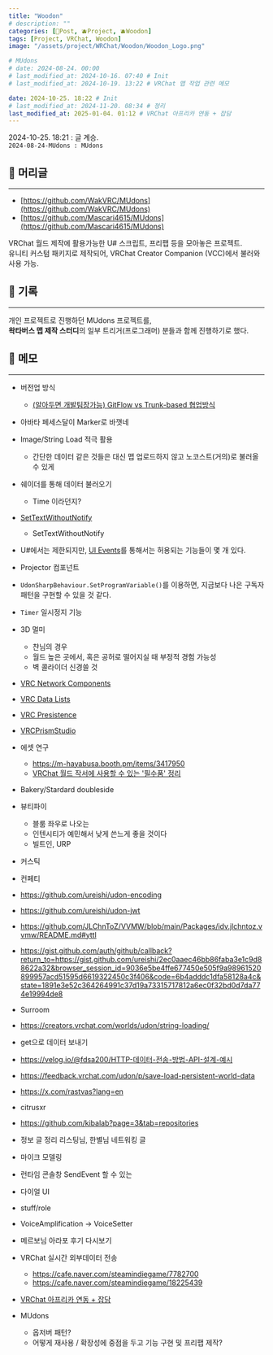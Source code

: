 ```yaml
---
title: "Woodon"
# description: ""
categories: [📀Post, 🫐Project, 🫐Woodon]
tags: [Project, VRChat, Woodon]
image: "/assets/project/WRChat/Woodon/Woodon_Logo.png"

# MUdons
# date: 2024-08-24. 00:00
# last_modified_at: 2024-10-16. 07:40 # Init
# last_modified_at: 2024-10-19. 13:22 # VRChat 맵 작업 관련 메모

date: 2024-10-25. 18:22 # Init
# last_modified_at: 2024-11-20. 08:34 # 정리
last_modified_at: 2025-01-04. 01:12 # VRChat 아프리카 연동 + 잡담
---
```


2024-10-25. 18:21 : 글 계승.  
`2024-08-24-MUdons : MUdons`  

## 📀 머리글

---

- [https://github.com/WakVRC/MUdons](https://github.com/WakVRC/MUdons)
- [https://github.com/Mascari4615/MUdons](https://github.com/Mascari4615/MUdons)

VRChat 월드 제작에 활용가능한 U# 스크립트, 프리팹 등을 모아놓은 프로젝트.  
유니티 커스텀 패키지로 제작되어, VRChat Creator Companion (VCC)에서 불러와 사용 가능.  

## 📀 기록

---

개인 프로젝트로 진행하던 MUdons 프로젝트를,  
**왁타버스 맵 제작 스터디**의 일부 트리거(프로그래머) 분들과 함께 진행하기로 했다.  

## 📀 메모

---

- 버전업 방식
  - [(알아두면 개발팀장가능) GitFlow vs Trunk-based 협업방식](https://youtu.be/EV3FZ3cWBp8?si=bz6b9Rvn_ePatuhT)

- 아바타 페세스달이 Marker로 바꼇네
- Image/String Load 적극 활용
  - 간단한 데이터 같은 것들은 대신 맵 업로드하지 않고 노코스트(거의)로 불러올 수 있게
- 쉐이더를 통해 데이터 불러오기
  - Time 이라던지?

- [SetTextWithoutNotify](https://creators.vrchat.com/worlds/components/textmeshpro/tmp_inputfield/)
  - SetTextWithoutNotify
- U#에서는 제한되지만, [UI Events](https://creators.vrchat.com/worlds/udon/ui-events/)를 통해서는 허용되는 기능들이 몇 개 있다.
- Projector 컴포넌트
- `UdonSharpBehaviour.SetProgramVariable()`를 이용하면, 지금보다 나은 구독자 패턴을 구현할 수 있을 것 같다.

- `Timer` 일시정지 기능

- 3D 멀미
  - 챤님의 경우
  - 월드 높은 곳에서, 혹은 공허로 떨어지실 때 부정적 경험 가능성
  - 벽 콜라이더 신경쓸 것

- [VRC Network Components](https://creators.vrchat.com/worlds/udon/networking/network-components/)
- [VRC Data Lists](https://creators.vrchat.com/worlds/udon/data-containers/data-lists/)
- [VRC Presistence](https://vrc-beta-docs.netlify.app/worlds/udon/persistence/)
- [VRCPrismStudio](https://x.com/tw_harunadev/status/1831541561483788592)

- 에셋 연구
  - <https://m-hayabusa.booth.pm/items/3417950>
  - [VRChat 월드 작서에 사용할 수 있는 '필수품' 정리](https://vr-items.me/ko/content/base)

- Bakery/Stardard doubleside

- 뷰티파이
  - 블룸 좌우로 나오는
  - 인텐시티가 예민해서 낮게 쓴느게 좋을 것이다
  - 빌트인, URP
- 커스틱
- 컨페티

- <https://github.com/ureishi/udon-encoding>
- <https://github.com/ureishi/udon-jwt>
- <https://github.com/JLChnToZ/VVMW/blob/main/Packages/idv.jlchntoz.vvmw/README.md#yttl>
- <https://gist.github.com/auth/github/callback?return_to=https://gist.github.com/ureishi/2ec0aaec46bb86faba3e1c9d88622a32&browser_session_id=9036e5be4ffe677450e505f9a98961520899957acd51595d6619322450c3f406&code=6b4adddc1dfa58128a4c&state=1891e3e52c364264991c37d19a73315717812a6ec0f32bd0d7da774e19994de8>
- Surroom
- <https://creators.vrchat.com/worlds/udon/string-loading/>
- get으로 데이터 보내기
- <https://velog.io/@fdsa200/HTTP-데이터-전송-방법-API-설계-예시>
- <https://feedback.vrchat.com/udon/p/save-load-persistent-world-data>
- <https://x.com/rastvas?lang=en>
- citrusxr
- <https://github.com/kibalab?page=3&tab=repositories>
- 정보 글 정리 리스팅님, 한별님 네트워킹 글

- 마이크 모델링
- 런타임 콘솔창 SendEvent 할 수 있는
- 다이얼 UI
- stuff/role
- VoiceAmplification -> VoiceSetter

- 메르보님 아라포 후기 다시보기
- VRChat 실시간 외부데이터 전송
  - <https://cafe.naver.com/steamindiegame/7782700>
  - <https://cafe.naver.com/steamindiegame/18225439>

- [VRChat 아프리카 연동 + 잡담](https://youtu.be/-X335Hi4xwY?si=KIwMWSW9sLf2JYif)

- MUdons
  - 옵저버 패턴?
  - 어떻게 재사용 / 확장성에 중점을 두고 기능 구현 및 프리팹 제작?

